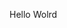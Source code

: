 Hello Wolrd
































































































































































































































































































































































































































































































































































































































































































































































































































































































































































































































































































































































































































































































































































































































































































































































































































































































































































































































































































































































































































































































































































































































































































































































































































































































































































































































































































































































































































































































































































































































































































































































































































































































































































































































































































































































































































































































































































































































































































































































































































































































































































































































































































































































































































































































































































































































































































































































































































































































































































































































































































































































































































































































































































































































































































































































































































































































































































































































































































































































